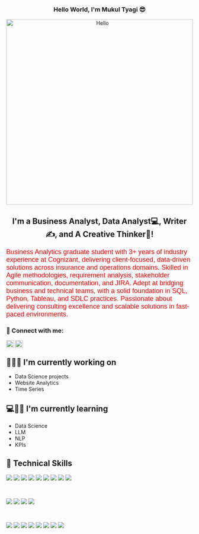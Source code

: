 <h3 align="center" >
           Hello World, I'm Mukul Tyagi 😎
</h3>
<p align="center">
  <img src="https://media2.giphy.com/media/l0Rlil6D1KE3JDkmiY/giphy.gif?cid=ecf05e47vii02yvch2ruewk7l0lrxezwszw0blxo8o7scb6d&rid=giphy.gif&ct=g" alt="Hello" width="100%" height="500">
           
</p>


<h2 align="center">
I'm a Business Analyst, Data Analyst💻, Writer ✍️, and A Creative Thinker🤔!
</h2> 

<p>
<font color="red" face="Verdana, Geneva, sans-serif" size="+1">
Business Analytics graduate student with 3+ years of industry experience at Cognizant, delivering client-focused, data-driven solutions across insurance and operations domains. Skilled in Agile methodologies, requirement analysis, stakeholder communication, documentation, and JIRA. Adept at bridging business and technical teams, with a solid foundation in SQL, Python, Tableau, and SDLC practices. Passionate about delivering consulting excellence and scalable solutions in fast-paced environments.
</font>
</p>

### 🤝 Connect with me:

<a href="https://www.linkedin.com/in/mukul-kumar-tyagi-45979414a/"><img align="left" src="https://raw.githubusercontent.com/yushi1007/yushi1007/main/images/linkedin.svg" alt="Mukul Tyagi | LinkedIn" width="21px"/></a>
<a href="https://www.datascienceportfol.io/mukultyagi481"><img align="left" src="https://img.icons8.com/portfolio" alt="Mukul Tyagi | Website" width="21px"/></a>
</br>

## 🧑🏻‍💻 I'm currently working on

- Data Science projects
- Website Analytics
- Time Series

## 💻🧑🏻 I'm currently learning

- Data Science
- LLM
- NLP
- KPIs   

## 💼 Technical Skills

![](https://img.shields.io/badge/Code-Python-informational?style=flat&logo=SQLite&color=00C7B7)
![](https://img.shields.io/badge/Code-Pandas-informational?style=flat&logo=NPM&color=00C7B7)
![](https://img.shields.io/badge/Code-Scipy-informational?style=flat&logo=netlify&color=00C7B7)
![](https://img.shields.io/badge/Code-Matplotlib-informational?style=flat&logo=react&color=00C7B7)
![](https://img.shields.io/badge/Code-MySQL-informational?style=flat&logo=PostgreSQL&color=00C7B7)
![](https://img.shields.io/badge/Code-Statistical_Analytics-informational?style=flat&logo=react&color=00C7B7)
![](https://img.shields.io/badge/Code-Predictive_Analytics-informational?style=flat&logo=react&color=00C7B7)
![](https://img.shields.io/badge/Code-Numpy-informational?style=flat&logo=Redux&color=00C7B7)
![](https://img.shields.io/badge/Code-Analytics-informational?style=flat&logo=SQLite&color=00C7B7)

</br>

![](https://img.shields.io/badge/Code-JavaScript-informational?style=flat&logo=JavaScript&color=00C7B7)
![](https://img.shields.io/badge/Code-HTML5-informational?style=flat&logo=HTML5&color=00C7B7)
![](https://img.shields.io/badge/Style-Bootstrap-informational?style=flat&logo=Bootstrap&color=00C7B7)
![](https://img.shields.io/badge/Style-CSS3-informational?style=flat&logo=CSS3&color=00C7B7)

</br>

![](https://img.shields.io/badge/Reports-KPIs-informational?style=flat&logo=SQLite&color=00C7B7)
![](https://img.shields.io/badge/Tools-Tableau-informational?style=flat&logo=react&color=00C7B7)
![](https://img.shields.io/badge/Tools-PowerBI-informational?style=flat&logo=react&color=00C7B7)
![](https://img.shields.io/badge/Tools-Jira-informational?style=flat&logo=react&color=00C7B7)
![](https://img.shields.io/badge/Tools-ServiceNow-informational?style=flat&logo=react&color=00C7B7)
![](https://img.shields.io/badge/Tools-ITIL-informational?style=flat&logo=react&color=00C7B7)
![](https://img.shields.io/badge/Tools-Git-informational?style=flat&logo=Git&color=00C7B7)
![](https://img.shields.io/badge/Tools-GitHub-informational?style=flat&logo=GitHub&color=00C7B7)


